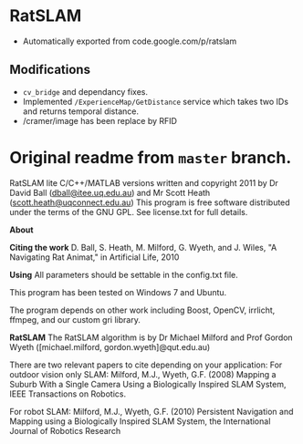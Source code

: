 # RatSLAM

* Automatically exported from code.google.com/p/ratslam

## Modifications

* `cv_bridge` and dependancy fixes.
* Implemented `/ExperienceMap/GetDistance` service which takes two IDs and returns temporal distance.
* /cramer/image has been replace by RFID
# Original readme from `master` branch.

RatSLAM lite C/C++/MATLAB versions
written and copyright 2011 
by Dr David Ball (dball@itee.uq.edu.au) and Mr Scott Heath (scott.heath@uqconnect.edu.au)
This program is free software distributed under the terms of the GNU GPL. See license.txt for full details.

**About**

**Citing the work**
D. Ball, S. Heath, M. Milford, G. Wyeth, and J. Wiles, "A Navigating Rat Animat," in Artificial Life, 2010

**Using**
All parameters should be settable in the config.txt file.

This program has been tested on Windows 7 and Ubuntu.

The program depends on other work including Boost, OpenCV, irrlicht, ffmpeg, and our custom gri library.

**RatSLAM**
The RatSLAM algorithm is by Dr Michael Milford and Prof Gordon Wyeth ([michael.milford, gordon.wyeth]@qut.edu.au)

There are two relevant papers to cite depending on your application:
For outdoor vision only SLAM: 
Milford, M.J., Wyeth, G.F. (2008) Mapping a Suburb With a Single Camera Using a Biologically Inspired SLAM System, IEEE Transactions on Robotics.

For robot SLAM:
Milford, M.J., Wyeth, G.F. (2010) Persistent Navigation and Mapping using a Biologically Inspired SLAM System, the International Journal of Robotics Research
